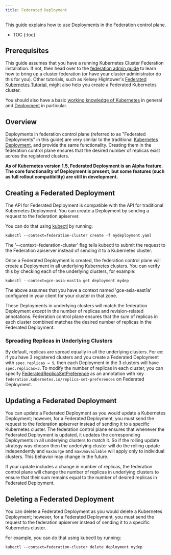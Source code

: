 ```yaml
---
title: Federated Deployment
---
```


This guide explains how to use Deployments in the Federation control plane.

* TOC
{:toc}

## Prerequisites

This guide assumes that you have a running Kubernetes Cluster
Federation installation. If not, then head over to the
[federation admin guide](/docs/admin/federation/) to learn how to
bring up a cluster federation (or have your cluster administrator do
this for you).
Other tutorials, such as Kelsey Hightower's 
[Federated Kubernetes Tutorial](https://github.com/kelseyhightower/kubernetes-cluster-federation),
might also help you create a Federated Kubernetes cluster.

You should also have a basic
[working knowledge of Kubernetes](/docs/getting-started-guides/) in
general and [Deployment](/docs/user-guide/deployments) in particular.

## Overview

Deployments in federation control plane (referred to as "Federated Deployments" in
this guide) are very similar to the traditional [Kubernetes
Deployment](/docs/user-guide/deployments/), and provide the same functionality.
Creating them in the federation control plane ensures that the desired number of
replicas exist across the registered clusters.

**As of Kubernetes version 1.5, Federated Deployment is an Alpha feature. The core 
functionality of Deployment is present, but some features 
(such as full rollout compatibility) are still in development.**

## Creating a Federated Deployment

The API for Federated Deployment is compatible with the
API for traditional Kubernetes Deployment. You can create a Deployment by sending
a request to the federation apiserver.

You can do that using [kubectl](/docs/user-guide/kubectl/) by running:

``` shell
kubectl --context=federation-cluster create -f mydeployment.yaml
```

The '--context=federation-cluster' flag tells kubectl to submit the
request to the Federation apiserver instead of sending it to a Kubernetes
cluster.

Once a Federated Deployment is created, the federation control plane will create
a Deployment in all underlying Kubernetes clusters.
You can verify this by checking each of the underlying clusters, for example:

``` shell
kubectl --context=gce-asia-east1a get deployment mydep
```

The above assumes that you have a context named 'gce-asia-east1a'
configured in your client for your cluster in that zone.

These Deployments in underlying clusters will match the federation Deployment
_except_ in the number of replicas and revision-related annotations.
Federation control plane ensures that the
sum of replicas in each cluster combined matches the desired number of replicas in the
Federated Deployment. 

### Spreading Replicas in Underlying Clusters

By default, replicas are spread equally in all the underlying clusters. For ex:
if you have 3 registered clusters and you create a Federated Deployment with
`spec.replicas = 9`, then each Deployment in the 3 clusters will have
`spec.replicas=3`.
To modify the number of replicas in each cluster, you can specify
[FederatedReplicaSetPreference](https://github.com/kubernetes/kubernetes/blob/{{page.githubbranch}}/federation/apis/federation/types.go)
as an annotation with key `federation.kubernetes.io/replica-set-preferences`
on Federated Deployment.


## Updating a Federated Deployment

You can update a Federated Deployment as you would update a Kubernetes
Deployment; however, for a Federated Deployment, you must send the request to
the federation apiserver instead of sending it to a specific Kubernetes cluster.
The federation control plane ensures that whenever the Federated Deployment is
updated, it updates the corresponding Deployments in all underlying clusters to
match it. So if the rolling update strategy was chosen then the underlying 
cluster will do the rolling update independently and `maxSurge` and `maxUnavailable`
will apply only to individual clusters. This behavior may change in the future.

If your update includes a change in number of replicas, the federation
control plane will change the number of replicas in underlying clusters to
ensure that their sum remains equal to the number of desired replicas in
Federated Deployment.

## Deleting a Federated Deployment

You can delete a Federated Deployment as you would delete a Kubernetes
Deployment; however, for a Federated Deployment, you must send the request to
the federation apiserver instead of sending it to a specific Kubernetes cluster.

For example, you can do that using kubectl by running:

```shell
kubectl --context=federation-cluster delete deployment mydep
```
